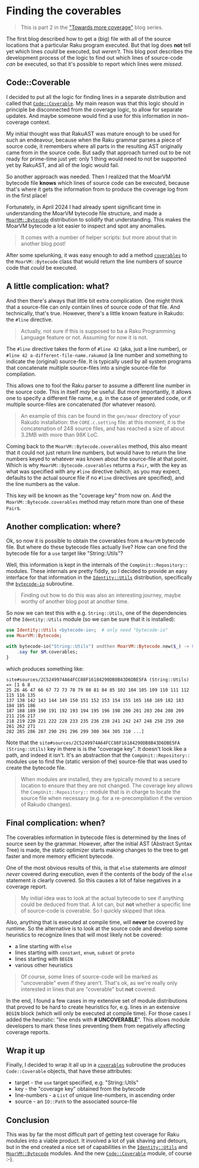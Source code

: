 # Finding the coverables

> This is part 2 in the ["Towards more coverage"](https://dev.to/lizmat/towards-more-coverage-fne) blog series.

The first blog described how to get a (big) file with all of the source locations that a particular Raku program executed.  But that log does **not** tell yet which lines *could* be executed, but *weren't*.  This blog post describes the development process of the logic to find out which lines of source-code *can* be executed, so that it's possible to report which lines were *missed*.

## Code::Coverable

I decided to put all the logic for finding lines in a separate distribution and called that [`Code::Coverable`](https://raku.land/zef:lizmat/Code::Coverable).  My main reason was that this logic should in principle be disconnected from the coverage logic, to allow for separate updates.  And maybe someone would find a use for this information in non-coverage context.

My initial thought was that RakuAST was mature enough to be used for such an endeavour, because when the Raku grammar parses a piece of source code, it remembers where all parts in the resulting AST originally came from in the source code.  But sadly that approach turned out to be not ready for prime-time just yet: only 1 thing would need to not be supported yet by RakuAST, and all of the logic would fail.

So another approach was needed.  Then I realized that the MoarVM bytecode file **knows** which lines of source code can be executed, because that's where it gets the information from to produce the coverage log from in the first place!

Fortunately, in April 2024 I had already spent significant time in understanding the MoarVM bytecode file structure, and made a [`MoarVM::Bytecode`](https://raku.land/zef:lizmat/MoarVM::Bytecode) distribution to solidify that understanding.  This makes the MoarVM bytecode a lot easier to inspect and spot any anomalies.

> It comes with a number of helper scripts: but more about that in another blog post!

After some spelunking, it was easy enough to add a method [`coverables`](https://raku.land/zef:lizmat/MoarVM::Bytecode#coverables) to the `MoarVM::Bytecode` class that would return the line numbers of source code that *could* be executed.

## A little complication: what?
And then there's always that little bit extra complication.  One might think that a source-file can only contain lines of source code of that file.  And technically, that's true.  However, there's a little known feature in Rakudo: the `#line` directive.

> Actually, not sure if this is supposed to ba a Raku Programming Language feature or not.  Assuming for now it is not.

The `#line` directive takes the form of `#line 42` (aka, just a line number), or `#line 42 a-different-file-name.rakumod` (a line number and something to indicate the (original) source-file.  It is typically used by all system programs that concatenate multiple source-files into a single source-file for compilation.

This allows one to fool the Raku parser to assume a different line number in the source code.  This in itself *may* be useful.  But more importantly, it allows one to specify a different file name, e.g. in the case of generated code, or if multiple source-files are concatenated (for whatever reason).

> An example of this can be found in the `gen/moar` directory of your Rakudo installation: the `CORE.c.setting` file: at this moment, it is the concatenation of 248 source files, and has reached a size of about 3.2MB with more than 98K LoC.

Coming back to the `MoarVM::Bytecode.coverables` method, this also meant that it could not just return line numbers, but would have to return the line numbers keyed to whatever was known about the source-file at that point.  Which is why `MoarVM::Bytecode.coverables` returns a `Pair`, with the key as what was specified with any `#line` directive (which, as you may expect, defaults to the actual source file if no `#line` directives are specified), and the line numbers as the value.

This key will be known as the "coverage key" from now on.  And the `MoarVM::Bytecode.coverables` method may return more than one of these `Pair`s.

## Another complication: where?
Ok, so now it is possible to obtain the coverables from a `MoarVM` bytecode file.  But where do these bytecode files actually live?  How can one find the bytecode file for a `use` target like "String::Utils"?

Well, this information is kept in the internals of the `CompUnit::Repository::` modules.  These internals are pretty fiddly, so I decided to provide an easy interface for that information in the [`Identity::Utils`](https://raku.land/zef:lizmat/Identity::Utils) distribution, specifically the [`bytecode-io`](https://raku.land/zef:lizmat/Identity::Utils#bytecode-io) subroutine.

> Finding out how to do this was also an interesting journey, maybe worthy of another blog post at another time.

So now we can test this with e.g. `String::Utils`, one of the dependencies of the `Identity::Utils` module (so we can be sure that it is installed):
```raku
use Identity::Utils <bytecode-io>;  # only need "bytecode-io"
use MoarVM::Bytecode;

with bytecode-io("String::Utils") andthen MoarVM::Bytecode.new($_) -> $M {
    .say for $M.coverables;
}
```
which produces something like:
```
site#sources/2C5249974A64FCC88F16184290DB8B43D6DBE5FA (String::Utils) => [1 6 8 
25 26 46 47 66 67 72 73 78 79 80 81 84 85 102 104 105 109 110 111 112 115 116 135
137 138 142 143 144 149 150 151 152 153 154 155 165 168 169 182 183 184 185 186
187 188 189 190 191 192 193 194 195 196 198 200 201 203 204 208 209 211 216 217
218 219 220 221 222 228 233 235 236 238 241 242 247 248 258 259 260 261 262 271
282 285 286 287 290 291 296 299 300 304 305 310 ...]
```
Note that the `site#sources/2C5249974A64FCC88F16184290DB8B43D6DBE5FA (String::Utils)` key in there is is the "coverage key".  It doesn't look like a path, and indeed it isn't.  It's an abstraction that the `CompUnit::Repository::` modules use to find the (static version of the) source-file that was used to create the bytecode file.

> When modules are installed, they are typically moved to a secure location to ensure that they are not changed.  The coverage key allows the `CompUnit::Repository::` module that is in charge to locate the source file when necessary (e.g. for a re-precompilation if the version of Rakudo changes).

## Final complication: when?
The coverables information in bytecode files is determined by the lines of source seen by the grammar.  However, after the initial AST (Abstract Syntax Tree) is made, the static optimizer starts making changes to the tree to get faster and more memory efficient bytecode.

One of the most obvious results of this, is that `else` statements are *almost never* covered during execution, even if the contents of the body of the `else` statement *is* clearly covered.  So this causes a lot of false negatives in a coverage report.

> My initial idea was to look at the actual bytecode to see if anything could be deduced from that.  A lot can, but **not** whether a specific line of source-code is coverable.  So I quickly skipped that idea.

Also, anything that is executed at compile time, will **never** be covered by runtime.  So the alternative is to look at the source code and develop some heuristics to recognize lines that will most likely not be covered:
- a line starting with `else`
- lines starting with `constant`, `enum`, `subset` or `proto`
- lines starting with `BEGIN`
- various other heuristics

> Of course, some lines of source-code will be marked as "uncoverable" even if they aren't.  That's ok, as we're really only interested in lines that are "coverable" but **not** covered.

In the end, I found a few cases in my extensive set of module distributions that proved to be hard to create heuristics for, e.g. lines in an extensive `BEGIN` block (which will only be executed at compile time).  For those cases I added the heuristic: "line ends with **# UNCOVERABLE**".  This allows module developers to mark these lines preventing them from negatively affecting coverage reports.

## Wrap it up
Finally, I decided to wrap it all up in a [`coverables`](https://raku.land/zef:lizmat/Code::Coverable#coverables) subroutine the produces `Code::Coverable` objects, that have these attributes:
- target - the `use` target specified, e.g. "String::Utils"
- key - the "coverage key" obtained from the bytecode
- line-numbers - a `List` of unique line-numbers, in ascending order
- source - an `IO::Path` to the associated source-file

## Conclusion
This was by far the most difficult part of getting test coverage for Raku modules into a viable product.  It involved a lot of yak shaving and detours, but in the end created a nice set of capabilities in the [`Identity::Utils`](https://raku.land/zef:lizmat/Identity::Utils) and [`MoarVM::Bytecode`](https://raku.land/zef:lizmat/MoarVM::Bytecode) modules.  And the new [`Code::Coverable`](https://raku.land/zef:lizmat/Code::Coverable) module, of course :-).
